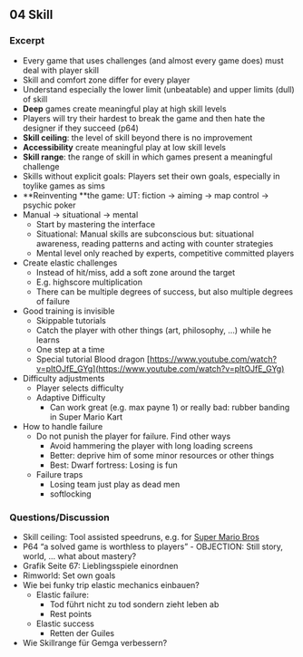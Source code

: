 ## 04 Skill

### Excerpt

* Every game that uses challenges (and almost every game does) must deal with player skill
* Skill and comfort zone differ for every player
* Understand especially the lower limit (unbeatable) and upper limits (dull) of skill
* **Deep** games create meaningful play at high skill levels
* Players will try their hardest to break the game and then hate the designer if they succeed (p64)
* **Skill ceiling**: the level of skill beyond there is no improvement 
* **Accessibility** create meaningful play at low skill levels
* **Skill range**: the range of skill in which games present a meaningful challenge
* Skills without explicit goals: Players set their own goals, especially in toylike games as sims
* **Reinventing **the game: UT: fiction -> aiming -> map control -> psychic poker
* Manual -> situational -> mental
    * Start by mastering the interface
    * Situational: Manual skills are subconscious but: situational awareness, reading patterns and acting with counter strategies
    * Mental level only reached by experts, competitive committed players
* Create elastic challenges
    * Instead of hit/miss, add a soft zone around the target
    * E.g. highscore multiplication
    * There can be multiple degrees of success, but also multiple degrees of failure
* Good training is invisible 
    * Skippable tutorials
    * Catch the player with other things (art, philosophy, …) while he learns
    * One step at a time
    * Special tutorial Blood dragon [https://www.youtube.com/watch?v=pItOJfE_GYg](https://www.youtube.com/watch?v=pItOJfE_GYg) 
* Difficulty adjustments
    * Player selects difficulty
    * Adaptive Difficulty
        * Can work great (e.g. max payne 1) or really bad: rubber banding in Super Mario Kart
* How to handle failure
    * Do not punish the player for failure. Find other ways
        * Avoid hammering the player with long loading screens
        * Better: deprive him of some minor resources or other things
        * Best: Dwarf fortress: Losing is fun
    * Failure traps
        * Losing team just play as dead men
        * softlocking

### Questions/Discussion

* Skill ceiling: Tool assisted speedruns, e.g. for [Super Mario Bros](https://www.youtube.com/watch?v=7rIJNT7dCmE)
* P64 “a solved game is worthless to players” - OBJECTION: Still story, world, … what about mastery?
* Grafik Seite 67: Lieblingsspiele einordnen
* Rimworld: Set own goals
* Wie bei funky trip elastic mechanics einbauen?
    * Elastic failure:
        * Tod führt nicht zu tod sondern zieht leben ab
        * Rest points
    * Elastic success
        * Retten der Guiles 
* Wie Skillrange für Gemga verbessern?

